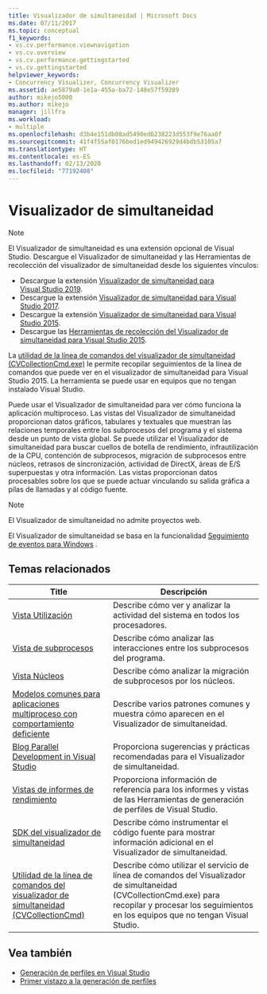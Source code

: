 ```yaml
---
title: Visualizador de simultaneidad | Microsoft Docs
ms.date: 07/11/2017
ms.topic: conceptual
f1_keywords:
- vs.cv.performance.viewnavigation
- vs.cv.overview
- vs.cv.performance.gettingstarted
- vs.cv.gettingstarted
helpviewer_keywords:
- Concurrency Visualizer, Concurrency Visualizer
ms.assetid: ae5879a0-1e1a-455a-ba72-148e57f59289
author: mikejo5000
ms.author: mikejo
manager: jillfra
ms.workload:
- multiple
ms.openlocfilehash: d3b4e151db08ad5490ed6238223d553f9e76aa0f
ms.sourcegitcommit: 41f4f55af0176bed1ed949426929d4bdb53105a7
ms.translationtype: HT
ms.contentlocale: es-ES
ms.lasthandoff: 02/13/2020
ms.locfileid: "77192408"
---
```

# <a name="concurrency-visualizer"></a>Visualizador de simultaneidad

> [!NOTE]
> El Visualizador de simultaneidad es una extensión opcional de Visual Studio. Descargue el Visualizador de simultaneidad y las Herramientas de recolección del visualizador de simultaneidad desde los siguientes vínculos:
>
> - Descargue la extensión [Visualizador de simultaneidad para Visual Studio 2019](https://marketplace.visualstudio.com/items?itemName=Diagnostics.DiagnosticsConcurrencyVisualizer2019#overview).
> - Descargue la extensión [Visualizador de simultaneidad para Visual Studio 2017](https://marketplace.visualstudio.com/items?itemName=VisualStudioProductTeam.ConcurrencyVisualizer2017#overview).
> - Descargue la extensión [Visualizador de simultaneidad para Visual Studio 2015](https://marketplace.visualstudio.com/items?itemName=Diagnostics.ConcurrencyVisualizerforVisualStudio2015).
> - Descargue las [Herramientas de recolección del Visualizador de simultaneidad para Visual Studio 2015](https://www.microsoft.com/download/details.aspx?id=49103).
>
> La [utilidad de la línea de comandos del visualizador de simultaneidad (CVCollectionCmd.exe)](../profiling/concurrency-visualizer-command-line-utility-cvcollectioncmd.md) le permite recopilar seguimientos de la línea de comandos que puede ver en el visualizador de simultaneidad para Visual Studio 2015. La herramienta se puede usar en equipos que no tengan instalado Visual Studio.

Puede usar el Visualizador de simultaneidad para ver cómo funciona la aplicación multiproceso. Las vistas del Visualizador de simultaneidad proporcionan datos gráficos, tabulares y textuales que muestran las relaciones temporales entre los subprocesos del programa y el sistema desde un punto de vista global. Se puede utilizar el Visualizador de simultaneidad para buscar cuellos de botella de rendimiento, infrautilización de la CPU, contención de subprocesos, migración de subprocesos entre núcleos, retrasos de sincronización, actividad de DirectX, áreas de E/S superpuestas y otra información. Las vistas proporcionan datos procesables sobre los que se puede actuar vinculando su salida gráfica a pilas de llamadas y al código fuente.

> [!NOTE]
> El Visualizador de simultaneidad no admite proyectos web.

El Visualizador de simultaneidad se basa en la funcionalidad [Seguimiento de eventos para Windows](/windows/win32/etw/event-tracing-portal) .

## <a name="related-topics"></a>Temas relacionados

|Title|Descripción|
|-----------|-----------------|
|[Vista Utilización](../profiling/utilization-view.md)|Describe cómo ver y analizar la actividad del sistema en todos los procesadores.|
|[Vista de subprocesos](../profiling/threads-view-parallel-performance.md)|Describe cómo analizar las interacciones entre los subprocesos del programa.|
|[Vista Núcleos](../profiling/cores-view.md)|Describe cómo analizar la migración de subprocesos por los núcleos.|
|[Modelos comunes para aplicaciones multiproceso con comportamiento deficiente](../profiling/common-patterns-for-poorly-behaved-multithreaded-applications.md)|Describe varios patrones comunes y muestra cómo aparecen en el Visualizador de simultaneidad.|
|[Blog Parallel Development in Visual Studio](https://blogs.msdn.microsoft.com/visualizeparallel/)|Proporciona sugerencias y prácticas recomendadas para el Visualizador de simultaneidad.|
|[Vistas de informes de rendimiento](../profiling/performance-report-views.md)|Proporciona información de referencia para los informes y vistas de las Herramientas de generación de perfiles de Visual Studio.|
|[SDK del visualizador de simultaneidad](../profiling/concurrency-visualizer-sdk.md)|Describe cómo instrumentar el código fuente para mostrar información adicional en el Visualizador de simultaneidad.|
|[Utilidad de la línea de comandos del visualizador de simultaneidad (CVCollectionCmd)](../profiling/concurrency-visualizer-command-line-utility-cvcollectioncmd.md)|Describe cómo utilizar el servicio de línea de comandos del Visualizador de simultaneidad (CVCollectionCmd.exe) para recopilar y procesar los seguimientos en los equipos que no tengan Visual Studio.|

## <a name="see-also"></a>Vea también

- [Generación de perfiles en Visual Studio](../profiling/index.yml)
- [Primer vistazo a la generación de perfiles](../profiling/profiling-feature-tour.md)
